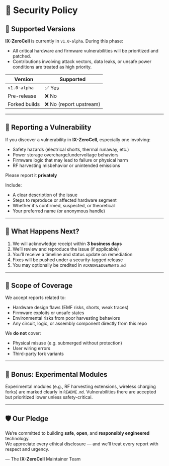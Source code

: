 # 🔐 Security Policy

## 📅 Supported Versions

**IX-ZeroCell** is currently in `v1.0-alpha`. During this phase:

- All critical hardware and firmware vulnerabilities will be prioritized and patched.
- Contributions involving attack vectors, data leaks, or unsafe power conditions are treated as high priority.

| Version       | Supported |
|---------------|-----------|
| `v1.0-alpha`  | ✅ Yes     |
| Pre-release   | ❌ No      |
| Forked builds | ❌ No (report upstream)

---

## 📣 Reporting a Vulnerability

If you discover a vulnerability in **IX-ZeroCell**, especially one involving:

- Safety hazards (electrical shorts, thermal runaway, etc.)
- Power storage overcharge/undervoltage behaviors
- Firmware logic that may lead to failure or physical harm
- RF harvesting misbehavior or unintended emissions

Please report it **privately**

Include:

- A clear description of the issue
- Steps to reproduce or affected hardware segment
- Whether it's confirmed, suspected, or theoretical
- Your preferred name (or anonymous handle)

---

## 🤝 What Happens Next?

1. We will acknowledge receipt within **3 business days**
2. We’ll review and reproduce the issue (if applicable)
3. You’ll receive a timeline and status update on remediation
4. Fixes will be pushed under a security-tagged release
5. You may optionally be credited in `ACKNOWLEDGEMENTS.md`

---

## 🧰 Scope of Coverage

We accept reports related to:

- Hardware design flaws (EMF risks, shorts, weak traces)
- Firmware exploits or unsafe states
- Environmental risks from poor harvesting behaviors
- Any circuit, logic, or assembly component directly from this repo

We **do not** cover:

- Physical misuse (e.g. submerged without protection)
- User wiring errors
- Third-party fork variants

---

## 🧪 Bonus: Experimental Modules

Experimental modules (e.g., RF harvesting extensions, wireless charging forks) are marked clearly in `README.md`. Vulnerabilities there are accepted but prioritized lower unless safety-critical.

---

## 🛡️ Our Pledge

We’re committed to building **safe**, **open**, and **responsibly engineered** technology.  
We appreciate every ethical disclosure — and we’ll treat every report with respect and urgency.

— The **IX-ZeroCell** Maintainer Team  


